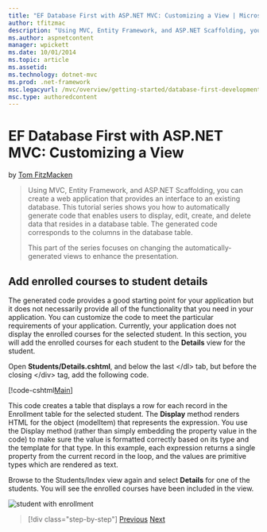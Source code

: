 ```yaml
---
title: "EF Database First with ASP.NET MVC: Customizing a View | Microsoft Docs"
author: tfitzmac
description: "Using MVC, Entity Framework, and ASP.NET Scaffolding, you can create a web application that provides an interface to an existing database. This tutorial seri..."
ms.author: aspnetcontent
manager: wpickett
ms.date: 10/01/2014
ms.topic: article
ms.assetid: 
ms.technology: dotnet-mvc
ms.prod: .net-framework
msc.legacyurl: /mvc/overview/getting-started/database-first-development/customizing-a-view
msc.type: authoredcontent
---
```

EF Database First with ASP.NET MVC: Customizing a View
====================
by [Tom FitzMacken](https://github.com/tfitzmac)

> Using MVC, Entity Framework, and ASP.NET Scaffolding, you can create a web application that provides an interface to an existing database. This tutorial series shows you how to automatically generate code that enables users to display, edit, create, and delete data that resides in a database table. The generated code corresponds to the columns in the database table.
> 
> This part of the series focuses on changing the automatically-generated views to enhance the presentation.


## Add enrolled courses to student details

The generated code provides a good starting point for your application but it does not necessarily provide all of the functionality that you need in your application. You can customize the code to meet the particular requirements of your application. Currently, your application does not display the enrolled courses for the selected student. In this section, you will add the enrolled courses for each student to the **Details** view for the student.

Open **Students/Details.cshtml**, and below the last &lt;/dl&gt; tab, but before the closing &lt;/div&gt; tag, add the following code.

[!code-cshtml[Main](customizing-a-view/samples/sample1.cshtml)]

This code creates a table that displays a row for each record in the Enrollment table for the selected student. The **Display** method renders HTML for the object (modelItem) that represents the expression. You use the Display method (rather than simply embedding the property value in the code) to make sure the value is formatted correctly based on its type and the template for that type. In this example, each expression returns a single property from the current record in the loop, and the values are primitive types which are rendered as text.

Browse to the Students/Index view again and select **Details** for one of the students. You will see the enrolled courses have been included in the view.

![student with enrollment](customizing-a-view/_static/image1.png)

>[!div class="step-by-step"]
[Previous](changing-the-database.md)
[Next](enhancing-data-validation.md)